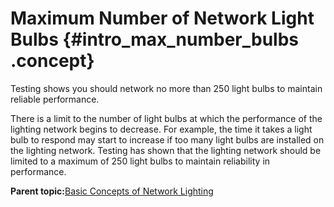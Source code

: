# Maximum Number of Network Light Bulbs {#intro_max_number_bulbs .concept}

Testing shows you should network no more than 250 light bulbs to maintain reliable performance.

There is a limit to the number of light bulbs at which the performance of the lighting network begins to decrease. For example, the time it takes a light bulb to respond may start to increase if too many light bulbs are installed on the lighting network. Testing has shown that the lighting network should be limited to a maximum of 250 light bulbs to maintain reliability in performance.

**Parent topic:**[Basic Concepts of Network Lighting](intro_network_lighting.md)

